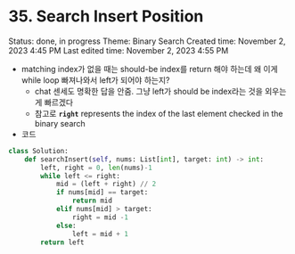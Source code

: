 # 35. Search Insert Position

Status: done, in progress
Theme: Binary Search
Created time: November 2, 2023 4:45 PM
Last edited time: November 2, 2023 4:55 PM

- matching index가 없을 때는 should-be index를 return 해야 하는데 왜 이게 while loop 빠져나와서 left가 되어야 하는지?
    - chat 센세도 명확한 답을 안줌. 그냥 left가 should be index라는 것을 외우는 게 빠르겠다
    - 참고로 **`right`** represents the index of the last element checked in the binary search
- 코드

```python
class Solution:
    def searchInsert(self, nums: List[int], target: int) -> int:
        left, right = 0, len(nums)-1
        while left <= right:
            mid = (left + right) // 2
            if nums[mid] == target:
                return mid
            elif nums[mid] > target:
                right = mid -1 
            else:
                left = mid + 1 
        return left
```